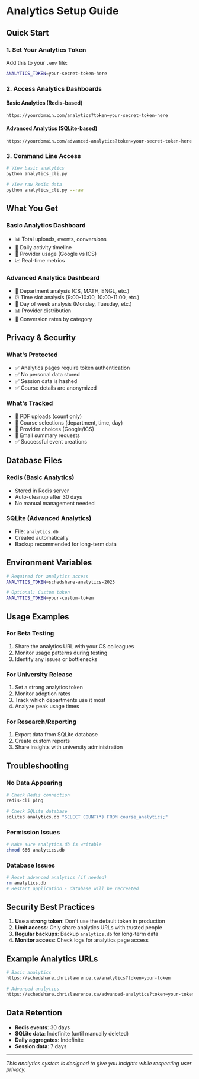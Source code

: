 # Analytics Setup Guide

## Quick Start

### 1. Set Your Analytics Token
Add this to your `.env` file:
```bash
ANALYTICS_TOKEN=your-secret-token-here
```

### 2. Access Analytics Dashboards

#### Basic Analytics (Redis-based)
```
https://yourdomain.com/analytics?token=your-secret-token-here
```

#### Advanced Analytics (SQLite-based)
```
https://yourdomain.com/advanced-analytics?token=your-secret-token-here
```

### 3. Command Line Access
```bash
# View basic analytics
python analytics_cli.py

# View raw Redis data
python analytics_cli.py --raw
```

## What You Get

### Basic Analytics Dashboard
- 📊 Total uploads, events, conversions
- 📅 Daily activity timeline
- 🔗 Provider usage (Google vs ICS)
- 📈 Real-time metrics

### Advanced Analytics Dashboard
- 🏢 Department analysis (CS, MATH, ENGL, etc.)
- ⏰ Time slot analysis (9:00-10:00, 10:00-11:00, etc.)
- 📅 Day of week analysis (Monday, Tuesday, etc.)
- 📊 Provider distribution
- 🎯 Conversion rates by category

## Privacy & Security

### What's Protected
- ✅ Analytics pages require token authentication
- ✅ No personal data stored
- ✅ Session data is hashed
- ✅ Course details are anonymized

### What's Tracked
- 📄 PDF uploads (count only)
- 📅 Course selections (department, time, day)
- 🔗 Provider choices (Google/ICS)
- 📧 Email summary requests
- ✅ Successful event creations

## Database Files

### Redis (Basic Analytics)
- Stored in Redis server
- Auto-cleanup after 30 days
- No manual management needed

### SQLite (Advanced Analytics)
- File: `analytics.db`
- Created automatically
- Backup recommended for long-term data

## Environment Variables

```bash
# Required for analytics access
ANALYTICS_TOKEN=schedshare-analytics-2025

# Optional: Custom token
ANALYTICS_TOKEN=your-custom-token
```

## Usage Examples

### For Beta Testing
1. Share the analytics URL with your CS colleagues
2. Monitor usage patterns during testing
3. Identify any issues or bottlenecks

### For University Release
1. Set a strong analytics token
2. Monitor adoption rates
3. Track which departments use it most
4. Analyze peak usage times

### For Research/Reporting
1. Export data from SQLite database
2. Create custom reports
3. Share insights with university administration

## Troubleshooting

### No Data Appearing
```bash
# Check Redis connection
redis-cli ping

# Check SQLite database
sqlite3 analytics.db "SELECT COUNT(*) FROM course_analytics;"
```

### Permission Issues
```bash
# Make sure analytics.db is writable
chmod 666 analytics.db
```

### Database Issues
```bash
# Reset advanced analytics (if needed)
rm analytics.db
# Restart application - database will be recreated
```

## Security Best Practices

1. **Use a strong token**: Don't use the default token in production
2. **Limit access**: Only share analytics URLs with trusted people
3. **Regular backups**: Backup `analytics.db` for long-term data
4. **Monitor access**: Check logs for analytics page access

## Example Analytics URLs

```bash
# Basic analytics
https://schedshare.chrislawrence.ca/analytics?token=your-token

# Advanced analytics  
https://schedshare.chrislawrence.ca/advanced-analytics?token=your-token
```

## Data Retention

- **Redis events**: 30 days
- **SQLite data**: Indefinite (until manually deleted)
- **Daily aggregates**: Indefinite
- **Session data**: 7 days

---

*This analytics system is designed to give you insights while respecting user privacy.*

